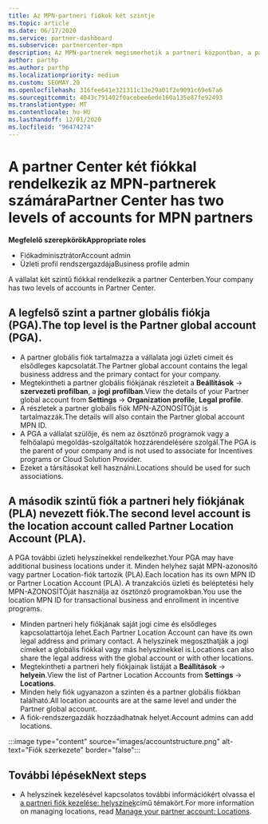 ```yaml
---
title: Az MPN-partneri fiókok két szintje
ms.topic: article
ms.date: 06/17/2020
ms.service: partner-dashboard
ms.subservice: partnercenter-mpn
description: Az MPN-partnerek megismerhetik a partneri központban, a partner globális fiókban (PGA) és a partneri hely fiókjában (PLA) lévő fiókok két szintjét.
author: parthp
ms.author: parthp
ms.localizationpriority: medium
ms.custom: SEOMAY.20
ms.openlocfilehash: 316fee641e321311c13e29a01f2e9091c69e67a6
ms.sourcegitcommit: 4043c791402f0acebee6ede160a135e87fe92493
ms.translationtype: MT
ms.contentlocale: hu-HU
ms.lasthandoff: 12/01/2020
ms.locfileid: "96474274"
---
```

# <a name="partner-center-has-two-levels-of-accounts-for-mpn-partners"></a><span data-ttu-id="ad8e2-103">A partner Center két fiókkal rendelkezik az MPN-partnerek számára</span><span class="sxs-lookup"><span data-stu-id="ad8e2-103">Partner Center has two levels of accounts for MPN partners</span></span>


<span data-ttu-id="ad8e2-104">**Megfelelő szerepkörök**</span><span class="sxs-lookup"><span data-stu-id="ad8e2-104">**Appropriate roles**</span></span>

- <span data-ttu-id="ad8e2-105">Fiókadminisztrátor</span><span class="sxs-lookup"><span data-stu-id="ad8e2-105">Account admin</span></span>
- <span data-ttu-id="ad8e2-106">Üzleti profil rendszergazdája</span><span class="sxs-lookup"><span data-stu-id="ad8e2-106">Business profile admin</span></span>


<span data-ttu-id="ad8e2-107">A vállalat két szintű fiókkal rendelkezik a partner Centerben.</span><span class="sxs-lookup"><span data-stu-id="ad8e2-107">Your company has two levels of accounts in Partner Center.</span></span>

## <a name="the-top-level-is-the-partner-global-account-pga"></a><span data-ttu-id="ad8e2-108">A legfelső szint a partner globális fiókja (PGA).</span><span class="sxs-lookup"><span data-stu-id="ad8e2-108">The top level is the Partner global account (PGA).</span></span>

- <span data-ttu-id="ad8e2-109">A partner globális fiók tartalmazza a vállalata jogi üzleti címeit és elsődleges kapcsolatát.</span><span class="sxs-lookup"><span data-stu-id="ad8e2-109">The Partner global account contains the legal business address and the primary contact for your company.</span></span> 
- <span data-ttu-id="ad8e2-110">Megtekintheti a partner globális fiókjának részleteit a **Beállítások**  ->  **szervezeti profilban**, a **jogi profilban**.</span><span class="sxs-lookup"><span data-stu-id="ad8e2-110">View the details of your Partner global account from **Settings** -> **Organization profile**, **Legal profile**.</span></span>
- <span data-ttu-id="ad8e2-111">A részletek a partner globális fiók MPN-AZONOSÍTÓját is tartalmazzák.</span><span class="sxs-lookup"><span data-stu-id="ad8e2-111">The details will also contain the Partner global account MPN ID.</span></span> 
- <span data-ttu-id="ad8e2-112">A PGA a vállalat szülője, és nem az ösztönző programok vagy a felhőalapú megoldás-szolgáltatók hozzárendelésére szolgál.</span><span class="sxs-lookup"><span data-stu-id="ad8e2-112">The PGA is the parent of your company and is not used to associate for Incentives programs or Cloud Solution Provider.</span></span> 
- <span data-ttu-id="ad8e2-113">Ezeket a társításokat kell használni.</span><span class="sxs-lookup"><span data-stu-id="ad8e2-113">Locations should be used for such associations.</span></span>

## <a name="the-second-level-account-is-the-location-account-called-partner-location-account-pla"></a><span data-ttu-id="ad8e2-114">A második szintű fiók a partneri hely fiókjának (PLA) nevezett fiók.</span><span class="sxs-lookup"><span data-stu-id="ad8e2-114">The second level account is the location account called Partner Location Account (PLA).</span></span>

<span data-ttu-id="ad8e2-115">A PGA további üzleti helyszínekkel rendelkezhet.</span><span class="sxs-lookup"><span data-stu-id="ad8e2-115">Your PGA may have additional business locations under it.</span></span> <span data-ttu-id="ad8e2-116">Minden helyhez saját MPN-azonosító vagy partner Location-fiók tartozik (PLA).</span><span class="sxs-lookup"><span data-stu-id="ad8e2-116">Each location has its own MPN ID or Partner Location Account (PLA).</span></span> <span data-ttu-id="ad8e2-117">A tranzakciós üzleti és beléptetési hely MPN-AZONOSÍTÓját használja az ösztönző programokban.</span><span class="sxs-lookup"><span data-stu-id="ad8e2-117">You use the location MPN ID for transactional business and enrollment in incentive programs.</span></span>

- <span data-ttu-id="ad8e2-118">Minden partneri hely fiókjának saját jogi címe és elsődleges kapcsolattartója lehet.</span><span class="sxs-lookup"><span data-stu-id="ad8e2-118">Each Partner Location Account can have its own legal address and primary contact.</span></span> <span data-ttu-id="ad8e2-119">A helyszínek megoszthatják a jogi címeket a globális fiókkal vagy más helyszínekkel is.</span><span class="sxs-lookup"><span data-stu-id="ad8e2-119">Locations can also share the legal address with the global account or with other locations.</span></span>
- <span data-ttu-id="ad8e2-120">Megtekintheti a partneri hely fiókjainak listáját a **Beállítások**  ->  **helyein**.</span><span class="sxs-lookup"><span data-stu-id="ad8e2-120">View the list of Partner Location Accounts from **Settings** -> **Locations**.</span></span>
- <span data-ttu-id="ad8e2-121">Minden hely fiók ugyanazon a szinten és a partner globális fiókban található.</span><span class="sxs-lookup"><span data-stu-id="ad8e2-121">All location accounts are at the same level and under the Partner global account.</span></span>
- <span data-ttu-id="ad8e2-122">A fiók-rendszergazdák hozzáadhatnak helyet.</span><span class="sxs-lookup"><span data-stu-id="ad8e2-122">Account admins can add locations.</span></span>

:::image type="content" source="images/accountstructure.png" alt-text="Fiók szerkezete" border="false":::

## <a name="next-steps"></a><span data-ttu-id="ad8e2-124">További lépések</span><span class="sxs-lookup"><span data-stu-id="ad8e2-124">Next steps</span></span>

- <span data-ttu-id="ad8e2-125">A helyszínek kezelésével kapcsolatos további információkért olvassa el [a partneri fiók kezelése: helyszínek](manage-locations.md)című témakört.</span><span class="sxs-lookup"><span data-stu-id="ad8e2-125">For more information on managing locations, read [Manage your partner account: Locations](manage-locations.md).</span></span>

